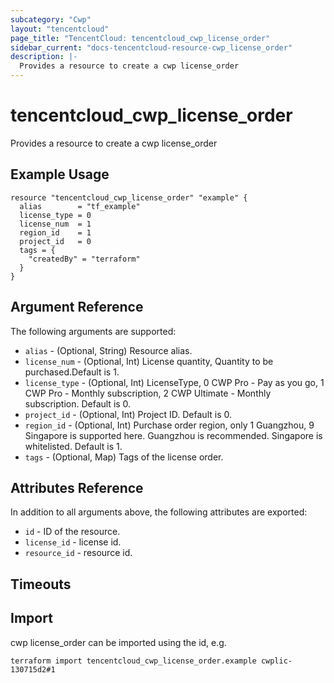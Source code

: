 ```yaml
---
subcategory: "Cwp"
layout: "tencentcloud"
page_title: "TencentCloud: tencentcloud_cwp_license_order"
sidebar_current: "docs-tencentcloud-resource-cwp_license_order"
description: |-
  Provides a resource to create a cwp license_order
---
```


# tencentcloud_cwp_license_order

Provides a resource to create a cwp license_order

## Example Usage

```hcl
resource "tencentcloud_cwp_license_order" "example" {
  alias        = "tf_example"
  license_type = 0
  license_num  = 1
  region_id    = 1
  project_id   = 0
  tags = {
    "createdBy" = "terraform"
  }
}
```

## Argument Reference

The following arguments are supported:

* `alias` - (Optional, String) Resource alias.
* `license_num` - (Optional, Int) License quantity, Quantity to be purchased.Default is 1.
* `license_type` - (Optional, Int) LicenseType, 0 CWP Pro - Pay as you go, 1 CWP Pro - Monthly subscription, 2 CWP Ultimate - Monthly subscription. Default is 0.
* `project_id` - (Optional, Int) Project ID. Default is 0.
* `region_id` - (Optional, Int) Purchase order region, only 1 Guangzhou, 9 Singapore is supported here. Guangzhou is recommended. Singapore is whitelisted. Default is 1.
* `tags` - (Optional, Map) Tags of the license order.

## Attributes Reference

In addition to all arguments above, the following attributes are exported:

* `id` - ID of the resource.
* `license_id` - license id.
* `resource_id` - resource id.


## Timeouts

<no value>


## Import

cwp license_order can be imported using the id, e.g.

```
terraform import tencentcloud_cwp_license_order.example cwplic-130715d2#1
```

